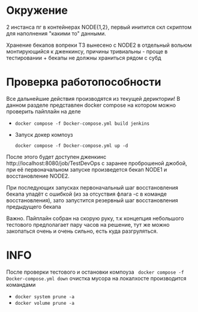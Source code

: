 # Окружение
2 инстанса пг в контейнерах NODE{1,2}, первый инитится скл скриптом для наполнения "какими то" данными.

Хранение бекапов вопреки ТЗ вынесено с NODE2 в отдельный вольюм монтирующийся к дженкинсу, причины тривиальны - проще в тестировании + бекапы не должны храниться рядом с субд
# Проверка работопособности
Все дальнейшие действия производятся из текущей дериктории!
В данном разделе представлен docker compose на котором можно проверить пайплайн на деле
- ``` docker compose -f Docker-compose.yml build jenkins ```
- Запуск докер компоуз

  ``` docker compose -f Docker-compose.yml up -d ```

После этого будет доступен дженкинс http://localhost:8080/job/TestDevOps с заранее проброшеной джобой, при её первоначальном запуске произведется бекап NODE1 и восстановление NODE2.

При последующих запусках первоначальный шаг восстановления бекапа упадёт с ошибкой (из за отсуствия флага -c в команде восстановления), зато запустится резервный шаг восстановления предыдущего бекапа

Важно. Пайплайн собран на скорую руку, т.к концепция небольшого тестового предполагает пару часов на решение, тут же можно закопаться очень и очень сильно, есть куда разгруляться.

# INFO
После проверки тестового и остановки компоуза ``` docker compose -f Docker-compose.yml down``` очистка мусора на локалхосте производится командами
- ``` docker system prune -a ```
- ``` docker volume prune -a ```
